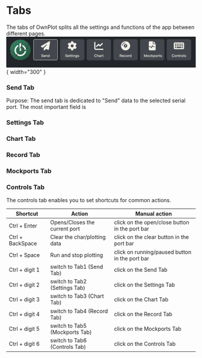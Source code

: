 # Tabs
The tabs of OwnPlot splits all the settings and functions of the app between different pages.
![Main terminal settings](../imgs/OwnPlot_tabs.png){ width="300" }
### Send Tab
Purpose: The send tab is dedicated to "Send" data to the selected serial port.
The most important field is 

### Settings Tab

### Chart Tab

### Record Tab

### Mockports Tab

### Controls Tab
The controls tab enables you to set shortcuts for common actions.

| Shortcut         | Action                         | Manual action |
|------------------|--------------------------------|---------------|
| Ctrl + Enter     | Opens/Closes the current port  | click on the open/close button in the port bar |
| Ctrl + BackSpace | Clear the char/plotting data   | click on the clear button in the port bar |
| Ctrl + Space     | Run and stop plotting          | click on running/paused button in the port bar |
| Ctrl + digit 1   | switch to Tab1 (Send Tab)      | click on the Send Tab |
| Ctrl + digit 2   | switch to Tab2 (Settings Tab)  | click on the Settings Tab |
| Ctrl + digit 3   | switch to Tab3 (Chart Tab)     | click on the Chart Tab |
| Ctrl + digit 4   | switch to Tab4 (Record Tab)    | click on the Record Tab |
| Ctrl + digit 5   | switch to Tab5 (Mockports Tab) | click on the Mockports Tab |
| Ctrl + digit 6   | switch to Tab6 (Controls Tab) 	| click on the Controls Tab |